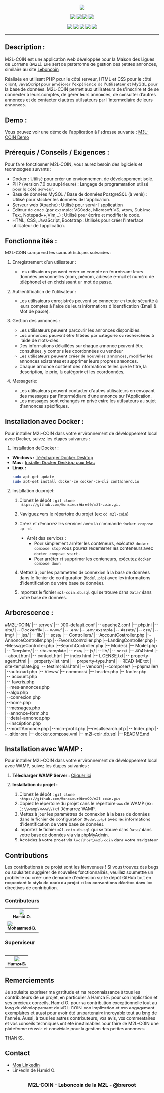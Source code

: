 
<p align="center">
  <img src="https://breroot.fr/projects/m2l-coin/logo.png">
</p>

<p align="center">
  <img src="https://img.shields.io/badge/Version-1.2.4-blue?style=for-the-badge">
  <img src="https://img.shields.io/github/stars/Monsieur9Bre99/m2l-coin?style=for-the-badge">
  <img src="https://img.shields.io/github/issues/Monsieur9Bre99/m2l-coin?color=rouge&style=for-the-badge">
  <img src="https://img.shields.io/github/forks/Monsieur9Bre99/m2l-coin?color=sarcelle&style=for-the-badge">
</p>

<p align="center">
  <img src="https://img.shields.io/badge/Auteur-breroot-bleu?style=flat-square">
  <img src="https://img.shields.io/badge/Open%20Source-Oui-darkgreen?style=flat-square">
  <img src="https://img.shields.io/badge/Maintenu-Oui-lightblue?style=flat-square">
  <img src="https://img.shields.io/badge/Ecrit%20en-PHP-darkcyan?style=flat-square">
  <img src="https://hits.seeyoufarm.com/api/count/incr/badge.svg?url=https%3A%2F%2Fgithub.com%2Fbreroot%2Fm2L-coin&title=Visitors&edge_flat=false"/>
</p>

<hr>

## Description :

M2L-COIN est une application web développée pour la Maison des Ligues de Lorraine (M2L). Elle sert de plateforme de gestion des petites annonces, similaire au site [Leboncoin](https://www.leboncoin.fr/)

Réalisée en utilisant PHP pour le côté serveur, HTML et CSS pour le côté client, JavaScript pour améliorer l'expérience de l'utilisateur et MySQL pour la base de données. M2L-COIN permet aux utilisateurs de s'inscrire et de se connecter à leurs comptes, de gérer leurs annonces, de consulter d'autres annonces et de contacter d'autres utilisateurs par l'intermédiaire de leurs annonces.

## Demo :

Vous pouvez voir une démo de l'application à l'adresse suivante : [M2L-COIN Demo](https://breroot.fr/projects/m2l-coin/)

## Prérequis / Conseils / Exigences :

Pour faire fonctionner M2L-COIN, vous aurez besoin des logiciels et technologies suivants :

- Docker : Utilisé pour créer un environnement de développement isolé.
- PHP (version 7.0 ou supérieure) : Langage de programmation utilisé pour le côté serveur.
- Base de données MySQL / Base de données PostgreSQL (à venir) : Utilisé pour stocker les données de l'application.
- Serveur web (Apache) : Utilisé pour servir l'application.
- Éditeur de code (par exemple: VSCode, Microsoft VS, Atom, Sublime Text, Notepad++,Vim,..) : Utilisé pour écrire et modifier le code.
- HTML, CSS, JavaScript, Bootstrap : Utilisés pour créer l'interface utilisateur de l'application.

## Fonctionnalités :

M2L-COIN comprend les caractéristiques suivantes :

1. Enregistrement d’un utilisateur :
   - Les utilisateurs peuvent créer un compte en fournissant leurs données personnelles (nom, prénom, adresse e-mail et numéro de téléphone) et en choisissant un mot de passe.

2. Authentification de l'utilisateur :
   - Les utilisateurs enregistrés peuvent se connecter en toute sécurité à leurs comptes à l'aide de leurs informations d'identification (Email & Mot de passe).

3. Gestion des annonces :
   - Les utilisateurs peuvent parcourir les annonces disponibles.
   - Les annonces peuvent être filtrées par catégorie ou recherchées à l'aide de mots-clés.
   - Des informations détaillées sur chaque annonce peuvent être consultées, y compris les coordonnées du vendeur.
   - Les utilisateurs peuvent créer de nouvelles annonces, modifier les annonces existantes et supprimer leurs propres annonces.
   - Chaque annonce contient des informations telles que le titre, la description, le prix, la catégorie et les coordonnées.

4. Messagerie:
   - Les utilisateurs peuvent contacter d'autres utilisateurs en envoyant des messages par l'intermédiaire d’une annonce sur l’Application.
   - Les messages sont échangés en privé entre les utilisateurs au sujet d'annonces spécifiques.

## Installation avec Docker :

Pour installer M2L-COIN dans votre environnement de développement local avec Docker, suivez les étapes suivantes :

1. Installation de Docker :
- **Windows :** [Télécharger Docker Desktop](https://desktop.docker.com/win/main/amd64/Docker%20Desktop%20Installer.exe)
- **Mac :** [Installer Docker Desktop pour Mac](https://docs.docker.com/desktop/install/mac-install/)
- **Linux :**
  ```bash
  sudo apt-get update
  sudo apt-get install docker-ce docker-ce-cli containerd.io
     ```

2. Installation du projet:
   1. Clonez le dépôt : `git clone https://github.com/Monsieur9Bre99/m2l-coin.git`
   2. Naviguez vers le répertoire du projet (ex: `cd m2l-coin`)
   3. Créez et démarrez les services avec la commande `docker compose up -d`.
        - Arrêt des services :  
            - Pour simplement arrêter les conteneurs, exécutez `docker compose stop` Vous pouvez redémarrer les conteneurs avec `docker compose start` .
            - Pour arrêter et supprimer les conteneurs, exécutez `docker compose down`

   4. Mettez à jour les paramètres de connexion à la base de données dans le fichier de configuration (`Model.php`) avec les informations d'identification de votre base de données.
   5. Importez le fichier `m2l-coin.db.sql` qui se trouve dans `Data/` dans votre base de données.

## Arborescence : 

#M2L-COIN/
    |-- server/
        |-- 000-default.conf
        |-- apache2.conf
        |-- php.ini
    |-- site/
        |-- Dockerfile
    |-- www/
        |-- .env
        |-- .env.example
        |-- Assets/
            |-- css/
            |-- img/
            |-- jss/
            |-- lib/
            |-- scss/
        |-- Controllers/
            |--AccountController.php
            |--AnnonceController.php
            |--FavorisController.php
            |--LandingController.php
            |--MessageController.php
            |--SearchController.php
        |-- Models/
            |-- Model.php
        |-- Template/
            |-- site-template
                |-- css/
                |-- js/
                |-- lib/
                |-- scss/
                    |-- 404.html
                    |-- about.html
                    |-- contact.html
                    |-- index.html
                    |-- LICENSE.txt
                    |-- property-agent.html
                    |-- property-list.html
                    |-- property-type.html
                    |-- READ-ME.txt
                    |-- site-template.jpg
                    |-- testimonial.html
        |-- vendor/
            |--composer/
            |--phpmailer/
            |--autoload.php
        |-- Views/
            |-- commons/
                |-- header.php
                |-- footer.php  
            |-- account.php         
            |-- favoris.php      
            |--mes-annonces.php  
            |--algo.php          
            |--connexion.php      
            |--home.php         
            |--messages.php      
            |--annonce-form.php  
            |--detail-annonce.php  
            |--inscription.php  
            |--modifAnnonce.php
            |--mon-profil.php
            |--resultsearch.php
        |-- Index.php
        |-- .gitignore
        |-- docker.compose.yml
        |-- m2l-coin.db.sql
        |-- README.md
    
## Installation avec WAMP :

Pour installer M2L-COIN dans votre environnement de développement local avec WAMP, suivez les étapes suivantes :

 1. **Télécharger WAMP Server :**   [Cliquer ici](https://www.wampserver.com/)

2. **Installation du projet :**
   1. Clonez le dépôt : `git clone https://github.com/Monsieur9Bre99/m2l-coin.git`
   2. Copiez le répertoire du projet dans le répertoire `www` de WAMP (ex: `C:\\wamp\\www\\`) et Démarrez WAMP.
   3. Mettez à jour les paramètres de connexion à la base de données dans le fichier de configuration (`Model.php`) avec les informations d'identification de votre base de données.
   4. Importez le fichier `m2l-coin.db.sql` qui se trouve dans `Data/` dans votre base de données via via phpMyAdmin.
   5. Accédez à votre projet via `localhost/m2l-coin` dans votre navigateur

## Contributions

Les contributions à ce projet sont les bienvenues ! Si vous trouvez des bugs ou souhaitez suggérer de nouvelles fonctionnalités, veuillez soumettre un problème ou créer une demande d'extension sur le dépôt GitHub tout en respectant le style de code du projet et les conventions décrites dans les directives de contribution.

### Contributeurs

<table>
  <tr align="center">
    <td>
        <a href="https://github.com/hamidadj13">
        <img src="https://avatars.githubusercontent.com/u/79259452?s=100" />
        <br/>
        <sub><b>Hamid O.</b></sub></a>
    </td>
     </tr>
    <tr>
    <td>
        <a href="https://github.com/herrduden">
        <img src="https://avatars.githubusercontent.com/u/78962948?s=100" />
        <br/>
        <sub><b>Mohammed B.</b></sub></a>
    </td>
    </tr>
<table>

### Superviseur

<table>
  <tr align="center">
    <td>
        <a href="https://github.com/ESSAMAMI">
        <img src="https://avatars.githubusercontent.com/u/29731343?s=100" />
        <br/>
        <sub><b>Hamza E.</b></sub></a>
    </td>
 </tr>
<table>

## Remerciements

Je souhaite exprimer ma gratitude et ma reconnaissance à tous les contributeurs de ce projet, en particulier à Hamza E. pour son implication et ses précieux conseils, Hamid O. pour sa contribution exceptionnelle tout au long du développement de M2L-COIN, son implication et son engagement exemplaires et aussi pour avoir été un partenaire incroyable tout au long de l'année. Aussi, à tous les autres contributeurs, vos avis, vos commentaires et vos conseils techniques ont été inestimables pour faire de M2L-COIN une plateforme réussie et conviviale pour la gestion des petites annonces.

THANKS.

## Contact

- [Mon LinkedIn](https://fr.linkedin.com/in/bre-sanctifi%C3%A9-36b3a822b)
- [LinkedIn de Hamid O.](https://www.linkedin.com/in/hamid-oketokoun-114090237/)

##

<h3><p align="center">M2L-COIN - Leboncoin de la M2L - @breroot</p></h3>
